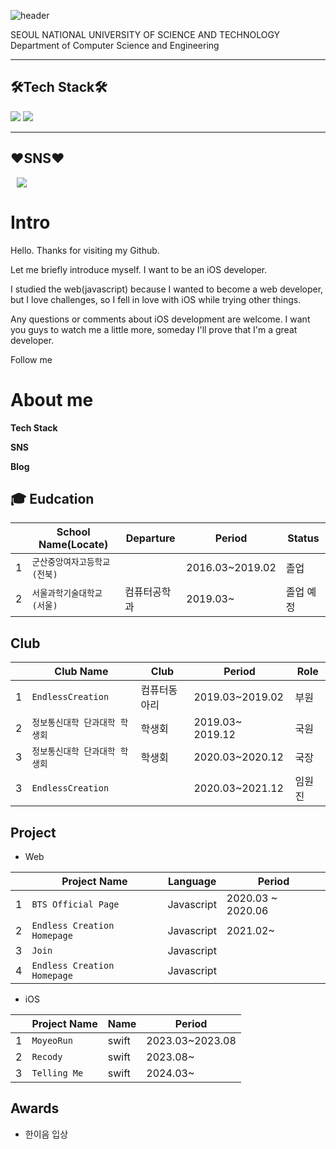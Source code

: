 ![header](https://capsule-render.vercel.app/api?type=transparent&color=auto&height=300&section=header&text=KYUNG%20MI&fontSize=50&animation=fadeIn)

SEOUL NATIONAL UNIVERSITY OF SCIENCE AND TECHNOLOGY  
Department of Computer Science and Engineering 

-----

## 🛠Tech Stack🛠  


<img src="https://img.shields.io/badge/Python-3766AB?style=flat-square&logo=Python&logoColor=white"/></a>
<img src="https://img.shields.io/badge/C++-FFF12B?style=flat-square&logo=C%2B%2B&logoColor=white"/></a>

-----

## ♥SNS♥


<a href="https://www.instagram.com/1mmgm/">
    <img 
        src="http://img.shields.io/badge/-Instagram-black?style=flat&logo=Instagram&link=https://www.instagram.com/1mmgm/"
        style="height : auto; margin-left : 10px; margin-right : 10px;"/>
</a>


#  Intro

Hello. 
Thanks for visiting my Github.

Let me briefly introduce myself.
I want to be an iOS developer.

I studied the web(javascript) because I wanted to become a web developer, but I love challenges, so I fell in love with iOS while trying other things.

Any questions or comments about iOS development are welcome.
I want you guys to watch me a little more, someday I'll prove that I'm a great developer.

Follow me


# About me

**Tech Stack**

**SNS**

**Blog**




## 🎓 Eudcation

|   |School Name(Locate)     | Departure | Period | Status |
|-- |-----------------------|----------|----|-----|
|1  |`군산중앙여자고등학교(전북)`  |          | 2016.03~2019.02 | 졸업 |
|2  |`서울과학기술대학교(서울)`   | 컴퓨터공학과 | 2019.03~ | 졸업 예정|


## Club
|   |Club Name      | Club | Period | Role |
|-- |-------------------|----|-----|-----|
|1  |`EndlessCreation`  | 컴퓨터동아리| 2019.03~2019.02 | 부원 |
|2  |`정보통신대학 단과대학 학생회` |학생회  | 2019.03~ 2019.12|국원|
|3  |`정보통신대학 단과대학 학생회` | 학생회 | 2020.03~2020.12| 국장|
|3  |`EndlessCreation` | |2020.03~2021.12| 임원진|


## Project
- Web

|   |Project Name           | Language    | Period  |
|-- |-----------------------|----------|----------|
|1  |`BTS Official Page`  |  Javascript   | 2020.03 ~ 2020.06 | 
|2  |`Endless Creation Homepage`   | Javascript | 2021.02~ |
|3  |`Join`| Javascript||
|4  |`Endless Creation Homepage` | Javascript|


- iOS

|   |Project Name  | Name  | Period |
|-- |------------|----------|-------|
|1  |`MoyeoRun`  |  swift   | 2023.03~2023.08 | 
|2  |`Recody`   | swift | 2023.08~ |
|3  |`Telling Me`| swift| 2024.03~ |



## Awards
- 한이음 입상

